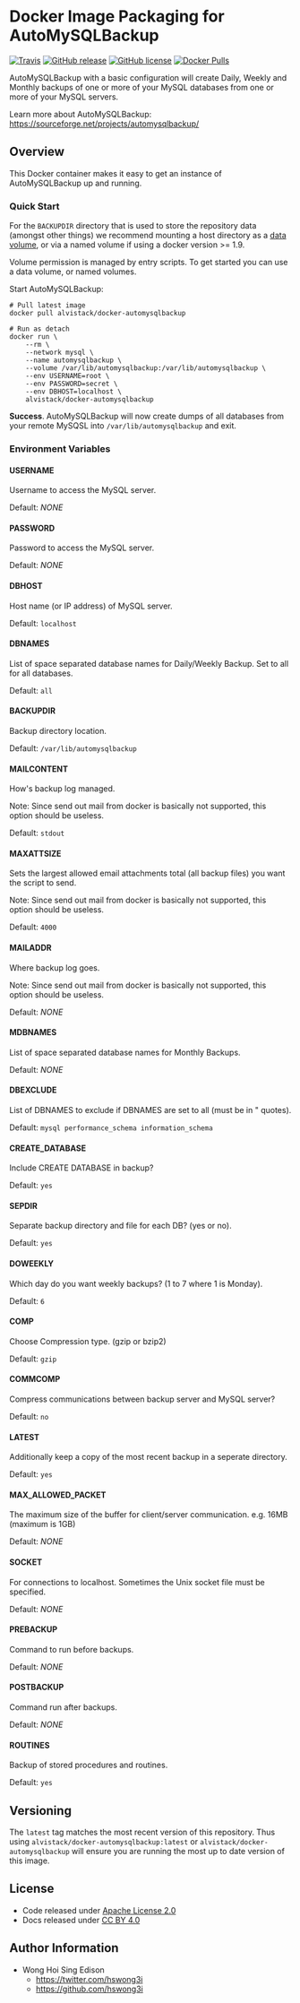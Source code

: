 Docker Image Packaging for AutoMySQLBackup
==========================================

[![Travis](https://img.shields.io/travis/alvistack/docker-automysqlbackup.svg)](https://travis-ci.org/alvistack/docker-automysqlbackup)
[![GitHub release](https://img.shields.io/github/release/alvistack/docker-automysqlbackup.svg)](https://github.com/alvistack/docker-automysqlbackup/releases)
[![GitHub license](https://img.shields.io/github/license/alvistack/docker-automysqlbackup.svg)](https://github.com/alvistack/docker-automysqlbackup/blob/master/LICENSE)
[![Docker Pulls](https://img.shields.io/docker/pulls/alvistack/docker-automysqlbackup.svg)](https://hub.docker.com/r/alvistack/docker-automysqlbackup/)

AutoMySQLBackup with a basic configuration will create Daily, Weekly and Monthly backups of one or more of your MySQL databases from one or more of your MySQL servers.

Learn more about AutoMySQLBackup: <https://sourceforge.net/projects/automysqlbackup/>

Overview
--------

This Docker container makes it easy to get an instance of AutoMySQLBackup up and running.

### Quick Start

For the `BACKUPDIR` directory that is used to store the repository data (amongst other things) we recommend mounting a host directory as a [data volume](https://docs.docker.com/engine/tutorials/dockervolumes/#/data-volumes), or via a named volume if using a docker version &gt;= 1.9.

Volume permission is managed by entry scripts. To get started you can use a data volume, or named volumes.

Start AutoMySQLBackup:

    # Pull latest image
    docker pull alvistack/docker-automysqlbackup

    # Run as detach
    docker run \
        --rm \
        --network mysql \
        --name automysqlbackup \
        --volume /var/lib/automysqlbackup:/var/lib/automysqlbackup \
        --env USERNAME=root \
        --env PASSWORD=secret \
        --env DBHOST=localhost \
        alvistack/docker-automysqlbackup

**Success**. AutoMySQLBackup will now create dumps of all databases from your remote MySQSL into `/var/lib/automysqlbackup` and exit.

### Environment Variables

#### USERNAME

Username to access the MySQL server.

Default: *NONE*

#### PASSWORD

Password to access the MySQL server.

Default: *NONE*

#### DBHOST

Host name (or IP address) of MySQL server.

Default: `localhost`

#### DBNAMES

List of space separated database names for Daily/Weekly Backup. Set to all for all databases.

Default: `all`

#### BACKUPDIR

Backup directory location.

Default: `/var/lib/automysqlbackup`

#### MAILCONTENT

How's backup log managed.

Note: Since send out mail from docker is basically not supported, this option should be useless.

Default: `stdout`

#### MAXATTSIZE

Sets the largest allowed email attachments total (all backup files) you want the script to send.

Note: Since send out mail from docker is basically not supported, this option should be useless.

Default: `4000`

#### MAILADDR

Where backup log goes.

Note: Since send out mail from docker is basically not supported, this option should be useless.

Default: *NONE*

#### MDBNAMES

List of space separated database names for Monthly Backups.

Default: *NONE*

#### DBEXCLUDE

List of DBNAMES to exclude if DBNAMES are set to all (must be in " quotes).

Default: `mysql performance_schema information_schema`

#### CREATE\_DATABASE

Include CREATE DATABASE in backup?

Default: `yes`

#### SEPDIR

Separate backup directory and file for each DB? (yes or no).

Default: `yes`

#### DOWEEKLY

Which day do you want weekly backups? (1 to 7 where 1 is Monday).

Default: `6`

#### COMP

Choose Compression type. (gzip or bzip2)

Default: `gzip`

#### COMMCOMP

Compress communications between backup server and MySQL server?

Default: `no`

#### LATEST

Additionally keep a copy of the most recent backup in a seperate directory.

Default: `yes`

#### MAX\_ALLOWED\_PACKET

The maximum size of the buffer for client/server communication. e.g. 16MB (maximum is 1GB)

Default: *NONE*

#### SOCKET

For connections to localhost. Sometimes the Unix socket file must be specified.

Default: *NONE*

#### PREBACKUP

Command to run before backups.

Default: *NONE*

#### POSTBACKUP

Command run after backups.

Default: *NONE*

#### ROUTINES

Backup of stored procedures and routines.

Default: `yes`

Versioning
----------

The `latest` tag matches the most recent version of this repository. Thus using `alvistack/docker-automysqlbackup:latest` or `alvistack/docker-automysqlbackup` will ensure you are running the most up to date version of this image.

License
-------

-   Code released under [Apache License 2.0](LICENSE)
-   Docs released under [CC BY 4.0](http://creativecommons.org/licenses/by/4.0/)

Author Information
------------------

-   Wong Hoi Sing Edison
    -   <https://twitter.com/hswong3i>
    -   <https://github.com/hswong3i>

